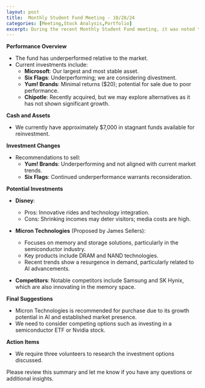 ```yaml
---
layout: post
title:  Monthly Student Fund Meeting - 10/28/24
categories: [Meeting,Stock Analysis,Portfolio]
excerpt: During the recent Monthly Student Fund meeting, it was noted that our investments have underperformed relative to the market. Key assets include Microsoft, which remains our largest investment, while Six Flags is losing money and may be divested. 
---
```


**Performance Overview**
- The fund has underperformed relative to the market.
- Current investments include:
  - **Microsoft**: Our largest and most stable asset.
  - **Six Flags**: Underperforming; we are considering divestment.
  - **Yum! Brands**: Minimal returns ($20); potential for sale due to poor performance.
  - **Chipotle**: Recently acquired, but we may explore alternatives as it has not shown significant growth.

**Cash and Assets**
- We currently have approximately $7,000 in stagnant funds available for reinvestment.

**Investment Changes**
- Recommendations to sell:
  - **Yum! Brands**: Underperforming and not aligned with current market trends.
  - **Six Flags**: Continued underperformance warrants reconsideration.

**Potential Investments**
- **Disney**: 
  - Pros: Innovative rides and technology integration.
  - Cons: Shrinking incomes may deter visitors; media costs are high.
  
- **Micron Technologies** (Proposed by James Sellers):
  - Focuses on memory and storage solutions, particularly in the semiconductor industry.
  - Key products include DRAM and NAND technologies.
  - Recent trends show a resurgence in demand, particularly related to AI advancements.
  
- **Competitors**: Notable competitors include Samsung and SK Hynix, which are also innovating in the memory space.

**Final Suggestions**
- Micron Technologies is recommended for purchase due to its growth potential in AI and established market presence.
- We need to consider competing options such as investing in a semiconductor ETF or Nvidia stock.

**Action Items**
- We require three volunteers to research the investment options discussed.

Please review this summary and let me know if you have any questions or additional insights.
